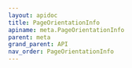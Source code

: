 ```yaml
---
layout: apidoc
title: PageOrientationInfo
apiname: meta.PageOrientationInfo
parent: meta
grand_parent: API
nav_order: PageOrientationInfo
---
```

